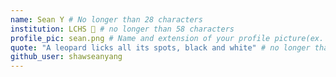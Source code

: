 ```yaml
---
name: Sean Y # No longer than 28 characters
institution: LCHS 🦁 # no longer than 58 characters
profile_pic: sean.png # Name and extension of your profile picture(ex. mona.png)
quote: "A leopard licks all its spots, black and white" # no longer than 100 characters
github_user: shawseanyang
---
```

